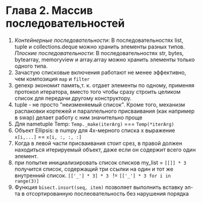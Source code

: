 # Глава 2. Массив последовательностей

1. _Контейнерные последовательности_:
 В последовательностях list, tuple и collections.deque можно хранить элементы разных типов.
_Плоские последовательности_:
 В последовательностях str, bytes, bytearray, memoryview и array.array можно хранить элементы только одного типа.
2. Зачастую списковые включения работают не менее эффективно, чем композиция `map` и `filter`
3. genexp экономит память,т. к. отдает элементы по одному, применяя протокол итератора, вместо того чтобы сразу строить целиком список для передачи другому конструктору.
4. tuple - не просто "неизменяемый список". Кроме того, механизм распаковки кортежей и параллельного присваивания (как например в swap) делает работу с ним значительно проще
5. Для nametuple Temp: `Temp._make(iterArg)` === `Temp(*iterArg)`
6. Объект Ellipsis: в numpy для 4х-мерного списка x выражение `x[i,...]` == `x[i, :, :, :]`
7. Когда в левой части присваивания стоит срез, в правой должен находиться
итерируемый объект, даже если он содержит всего один элемент.
8. при попытке инициализировать список списков my_list = `[[]] * 3 `получится список, содержащий три ссылки на один и тот же внутренний список. `[['_'] * 3] * 3 ` !=  `[['_'] * 3 for i in range(3)] `
9. Функция `bisect.insort(seq, item)` позволяет выполнить вставку эл-та в отсортированную послеовательность без нарушения порядка
